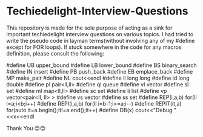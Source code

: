 # Techiedelight-Interview-Questions

This repository is made for the sole purpose of acting as a sink for important techiedelight interview questions on various topics. I had tried to write the pseudo code in layman terms(without involving any of my #define except for FOR loops). If stuck somewhere in the code for any macros definition, please consult the following:

#define UB upper_bound
#define LB lower_bound
#define BS binary_search
#define IN insert
#define PB push_back
#define EB emplace_back
#define MP make_pair
#define NL cout<<endl
#define ll long long
#define ld long double
#define pl pair<ll,ll>
#define ql queue<ll>
#define vl vector<ll>
#define sl set<ll>
#define ml map<ll,ll>
#define sc set<char>
#define li list<ll>
#define vp vector<pair<ll, ll> >
#define vs vector<string>
#define ss set<string>
#define REP(i,a,b) for(ll i=a;i<b;i++)
#define REPI(i,a,b) for(ll i=b-1;i>=a;i--)
#define REPIT(it,a) for(auto it=a.begin();it!=a.end();it++)
#define DB(x) cout<<"Debug "<<x<<endl
  
  
Thank You 😊😊 
